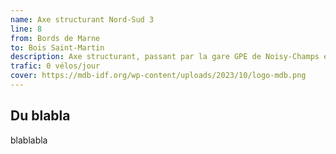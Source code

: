 ```yaml
---
name: Axe structurant Nord-Sud 3
line: 8
from: Bords de Marne
to: Bois Saint-Martin
description: Axe structurant, passant par la gare GPE de Noisy-Champs et la ZAC Noisy Pôle Gare
trafic: 0 vélos/jour
cover: https://mdb-idf.org/wp-content/uploads/2023/10/logo-mdb.png
---
```

## Du blabla
blablabla